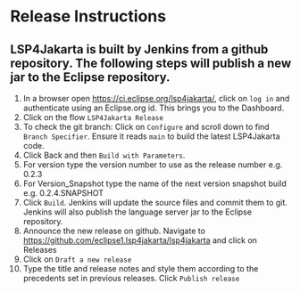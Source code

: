 # Release Instructions

## LSP4Jakarta is built by Jenkins from a github repository. The following steps will publish a new jar to the Eclipse repository.

1. In a browser open https://ci.eclipse.org/lsp4jakarta/, click on `log in` and authenticate using an Eclipse.org id. This brings you to the Dashboard.
1. Click on the flow `LSP4Jakarta Release` 
1. To check the git branch: Click on `Configure` and scroll down to find `Branch Specifier`. Ensure it reads `main` to build the latest LSP4Jakarta code.
1. Click Back and then `Build with Parameters`.
1. For version type the version number to use as the release number e.g. 0.2.3
1. For Version_Snapshot type the name of the next version snapshot build e.g. 0.2.4.SNAPSHOT
1. Click `Build`. Jenkins will update the source files and commit them to git. Jenkins will also publish the language server jar to the Eclipse repository.
1. Announce the new release on github. Navigate to https://github.com/eclipse1.lsp4jakarta/lsp4jakarta and click on Releases
1. Click on `Draft a new release`
1. Type the title and release notes and style them according to the precedents set in previous releases. Click `Publish release`


